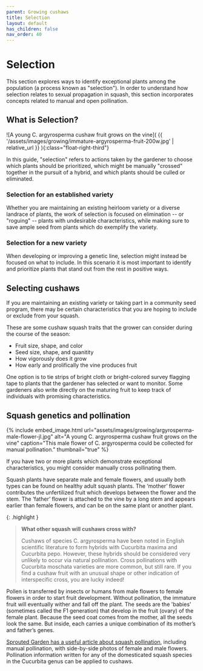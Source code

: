 ```yaml
---
parent: Growing cushaws
title: Selection
layout: default
has_children: false
nav_order: 40
---
```


# Selection

This section explores ways to identify exceptional plants among the population (a process known as "selection"). In order to understand how selection relates to sexual propagation in squash, this section incorporates concepts related to manual and open pollination.

## What is Selection?

![A young C. argyrosperma cushaw fruit grows on the vine]( {{ '/assets/images/growing/immature-argyrosperma-fruit-200w.jpg' | relative_url }} ){:class="float-right-third"}

In this guide, "selection" refers to actions taken by the gardener to choose which plants should be prioritized, which might be manually "crossed" together in the pursuit of a hybrid, and which plants should be culled or eliminated.

### Selection for an established variety

Whether you are maintaining an existing heirloom variety or a diverse landrace of plants, the work of selection is focused on elimination -- or "roguing" -- plants with undesirable characteristics, while making sure to save ample seed from plants which do exemplify the variety.

### Selection for a new variety

When developing or improving a genetic line, selection might instead be focused on what to include. In this scenario it is most important to identify and prioritize plants that stand out from the rest in positive ways.

## Selecting cushaws

If you are maintaining an existing variety or taking part in a community seed program, there may be certain characteristics that you are hoping to include or exclude from your squash.

These are some cushaw squash traits that the grower can consider during the course of the season:

- Fruit size, shape, and color
- Seed size, shape, and quanitity
- How vigorously does it grow
- How early and prolifically the vine produces fruit

One option is to tie strips of bright cloth or bright-colored survey flagging tape to plants that the gardener has selected or want to monitor. Some gardeners also write directly on the maturing fruit to keep track of individuals with promising characteristics.

## Squash genetics and pollination

{% include embed_image.html
    url="assets/images/growing/argyrosperma-male-flower-jl.jpg"
    alt="A young C. argyrosperma cushaw fruit grows on the vine"
    caption="This male flower of C. argyrosperma could be collected for manual pollination."
    thumbnail="true"
%}

If you have two or more plants which demonstrate exceptional characteristics, you might consider manually cross pollinating them.

Squash plants have separate male and female flowers, and usually both types can be found on healthy adult squash plants. The ‘mother’ flower contributes the unfertilized fruit which develops between the flower and the stem. The ‘father’ flower is attached to the vine by a long stem and appears earlier than female flowers, and can be on the same plant or another plant.

{: .highlight }
> **What other squash will cushaws cross with?**
>
>Cushaws of species C. argyrosperma have been noted in English scientific literature to form hybrids with Cucurbita maxima and Cucurbita pepo. However, these hybrids should be considered very unlikely to occur via natural pollination.
>Cross pollinations with Cucurbita moschata varieties are more common, but still rare. If you find a cushaw fruit with an unusual shape or other indication of interspecific cross, you are lucky indeed!

Pollen is transferred by insects or humans from male flowers to female flowers in order to start fruit development. Without pollination, the immature fruit will eventually wither and fall off the plant. The seeds are the 'babies' (sometimes called the F1 generation) that develop in the fruit (ovary) of the female plant. Because the seed coat comes from the mother, all the seeds look the same. But inside, each carries a unique combination of its mother’s and father’s genes.

[Sprouted Garden has a useful article about squash pollination](https://sproutedgarden.com/hand-pollinate-squash/), including manual pollination, with side-by-side photos of female and male flowers. Pollination information written for any of the domesticated squash species in the Cucurbita genus can be applied to cushaws.